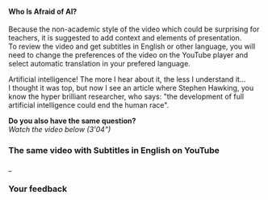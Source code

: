 #### Who Is Afraid of AI?

Because the non-academic style of the video which could be surprising for teachers, it is suggested to add context and elements of presentation.  
To review the video and get subtitles in English or other language, you will need to change the preferences of the video on the YouTube player and select automatic translation in your prefered language.

Artificial intelligence! The more I hear about it, the less I understand it...  
I thought it was top, but now I see an article where Stephen Hawking, you know the hyper brilliant researcher, who says: "the development of full artificial intelligence could end the human race".

**Do you also have the same question?**  
_Watch the video below (3'04")_

### The same video with Subtitles in English on YouTube

<span class="CmCaReT" style="display: none;">�</span><span id="\_\_caret">\_</span><br />

### Your feedback
